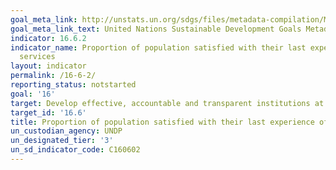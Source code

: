 ```yaml
---
goal_meta_link: http://unstats.un.org/sdgs/files/metadata-compilation/Metadata-Goal-16.pdf
goal_meta_link_text: United Nations Sustainable Development Goals Metadata (pdf 1361kB)
indicator: 16.6.2
indicator_name: Proportion of population satisfied with their last experience of public
  services
layout: indicator
permalink: /16-6-2/
reporting_status: notstarted
goal: '16'
target: Develop effective, accountable and transparent institutions at all levels
target_id: '16.6'
title: Proportion of population satisfied with their last experience of public services
un_custodian_agency: UNDP
un_designated_tier: '3'
un_sd_indicator_code: C160602
---
```

